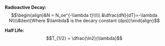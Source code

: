 **Radioactive Decay:**
$$\begin{align}&N = N_oe^{-\lambda t}\\\\\ &\dfrac{dN}{dT}=-\lambda N\\\\&\text{Where $\lambda$ is the decary constant (dps)}\end{align}$$


**Half Life:**
$$T_{1/2} = \dfrac{\ln2}{\lambda}$$